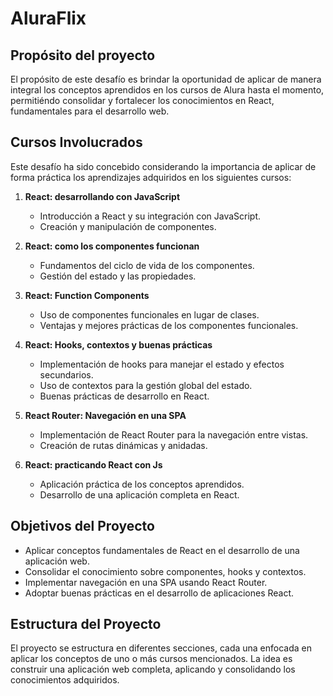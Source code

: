 # AluraFlix

## Propósito del proyecto

El propósito de este desafío es brindar la oportunidad de aplicar de manera integral los conceptos aprendidos en los cursos de Alura hasta el momento, permitiéndo consolidar y fortalecer los conocimientos en React, fundamentales para el desarrollo web.

## Cursos Involucrados

Este desafío ha sido concebido considerando la importancia de aplicar de forma práctica los aprendizajes adquiridos en los siguientes cursos:

1. **React: desarrollando con JavaScript**
   - Introducción a React y su integración con JavaScript.
   - Creación y manipulación de componentes.

2. **React: como los componentes funcionan**
   - Fundamentos del ciclo de vida de los componentes.
   - Gestión del estado y las propiedades.

3. **React: Function Components**
   - Uso de componentes funcionales en lugar de clases.
   - Ventajas y mejores prácticas de los componentes funcionales.

4. **React: Hooks, contextos y buenas prácticas**
   - Implementación de hooks para manejar el estado y efectos secundarios.
   - Uso de contextos para la gestión global del estado.
   - Buenas prácticas de desarrollo en React.

5. **React Router: Navegación en una SPA**
   - Implementación de React Router para la navegación entre vistas.
   - Creación de rutas dinámicas y anidadas.

6. **React: practicando React con Js**
   - Aplicación práctica de los conceptos aprendidos.
   - Desarrollo de una aplicación completa en React.

## Objetivos del Proyecto

- Aplicar conceptos fundamentales de React en el desarrollo de una aplicación web.
- Consolidar el conocimiento sobre componentes, hooks y contextos.
- Implementar navegación en una SPA usando React Router.
- Adoptar buenas prácticas en el desarrollo de aplicaciones React.


## Estructura del Proyecto

El proyecto se estructura en diferentes secciones, cada una enfocada en aplicar los conceptos de uno o más cursos mencionados. La idea es construir una aplicación web completa, aplicando y consolidando los conocimientos adquiridos.



